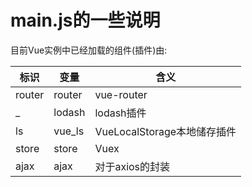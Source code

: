 # main.js的一些说明

目前Vue实例中已经加载的组件(插件)由:


| 标识        | 变量           | 含义  |
|-|-|-|
| router     | router | vue-router |
| _     | lodash |  lodash插件 |
| ls     | vue_ls |  VueLocalStorage本地储存插件|
| store     | store | Vuex |
| ajax     | ajax | 对于axios的封装 |

